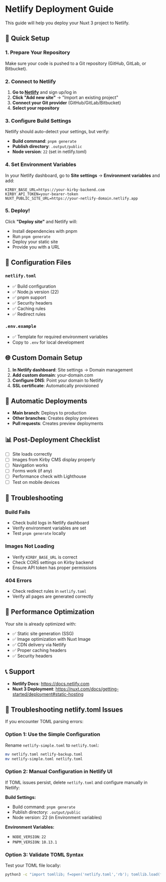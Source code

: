 # Netlify Deployment Guide

This guide will help you deploy your Nuxt 3 project to Netlify.

## 🚀 Quick Setup

### 1. Prepare Your Repository

Make sure your code is pushed to a Git repository (GitHub, GitLab, or Bitbucket).

### 2. Connect to Netlify

1. **Go to [Netlify](https://netlify.com)** and sign up/log in
2. **Click "Add new site"** → "Import an existing project"
3. **Connect your Git provider** (GitHub/GitLab/Bitbucket)
4. **Select your repository**

### 3. Configure Build Settings

Netlify should auto-detect your settings, but verify:

- **Build command**: `pnpm generate`
- **Publish directory**: `.output/public`
- **Node version**: `22` (set in netlify.toml)

### 4. Set Environment Variables

In your Netlify dashboard, go to **Site settings** → **Environment variables** and add:

```
KIRBY_BASE_URL=https://your-kirby-backend.com
KIRBY_API_TOKEN=your-bearer-token
NUXT_PUBLIC_SITE_URL=https://your-netlify-domain.netlify.app
```

### 5. Deploy!

Click **"Deploy site"** and Netlify will:

- Install dependencies with pnpm
- Run `pnpm generate`
- Deploy your static site
- Provide you with a URL

## 🔧 Configuration Files

### `netlify.toml`

- ✅ Build configuration
- ✅ Node.js version (22)
- ✅ pnpm support
- ✅ Security headers
- ✅ Caching rules
- ✅ Redirect rules

### `.env.example`

- ✅ Template for required environment variables
- Copy to `.env` for local development

## 🌐 Custom Domain Setup

1. **In Netlify dashboard**: Site settings → Domain management
2. **Add custom domain**: your-domain.com
3. **Configure DNS**: Point your domain to Netlify
4. **SSL certificate**: Automatically provisioned

## 🔄 Automatic Deployments

- **Main branch**: Deploys to production
- **Other branches**: Creates deploy previews
- **Pull requests**: Creates preview deployments

## 📊 Post-Deployment Checklist

- [ ] Site loads correctly
- [ ] Images from Kirby CMS display properly
- [ ] Navigation works
- [ ] Forms work (if any)
- [ ] Performance check with Lighthouse
- [ ] Test on mobile devices

## 🐛 Troubleshooting

### Build Fails

- Check build logs in Netlify dashboard
- Verify environment variables are set
- Test `pnpm generate` locally

### Images Not Loading

- Verify `KIRBY_BASE_URL` is correct
- Check CORS settings on Kirby backend
- Ensure API token has proper permissions

### 404 Errors

- Check redirect rules in `netlify.toml`
- Verify all pages are generated correctly

## 🚀 Performance Optimization

Your site is already optimized with:

- ✅ Static site generation (SSG)
- ✅ Image optimization with Nuxt Image
- ✅ CDN delivery via Netlify
- ✅ Proper caching headers
- ✅ Security headers

## 📞 Support

- **Netlify Docs**: https://docs.netlify.com
- **Nuxt 3 Deployment**: https://nuxt.com/docs/getting-started/deployment#static-hosting

## 🔧 Troubleshooting netlify.toml Issues

If you encounter TOML parsing errors:

### Option 1: Use the Simple Configuration

Rename `netlify-simple.toml` to `netlify.toml`:

```bash
mv netlify.toml netlify-backup.toml
mv netlify-simple.toml netlify.toml
```

### Option 2: Manual Configuration in Netlify UI

If TOML issues persist, delete `netlify.toml` and configure manually in Netlify:

**Build Settings:**

- Build command: `pnpm generate`
- Publish directory: `.output/public`
- Node version: 22 (in Environment variables)

**Environment Variables:**

- `NODE_VERSION`: `22`
- `PNPM_VERSION`: `10.13.1`

### Option 3: Validate TOML Syntax

Test your TOML file locally:

```bash
python3 -c "import tomllib; f=open('netlify.toml','rb'); tomllib.load(f); print('✅ Valid')"
```
